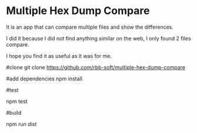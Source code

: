 # Multiple Hex Dump Compare

It is an app that can compare multiple files and show the differences.

I did it because I did not find anything similar on the web, I only found 2 files compare.

I hope you find it as useful as it was for me.

#clone
git clone https://github.com/rbb-soft/multiple-hex-dump-compare

#add dependencies
npm install

#test

npm test

#build

npm run dist
